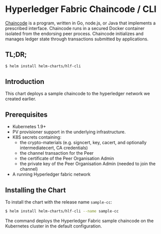 # Hyperledger Fabric Chaincode / CLI

[Chaincode](http://hyperledger-fabric.readthedocs.io/) is a program, written in Go, node.js, or Java that implements a prescribed interface. Chaincode runs in a secured Docker container isolated from the endorsing peer process. Chaincode initializes and manages ledger state through transactions submitted by applications.

## TL;DR;

```bash
$ helm install helm-charts/hlf-cli
```

## Introduction

This chart deploys a sample chaincode to the hyperledger network we created earlier.  

## Prerequisites

- Kubernetes 1.9+
- PV provisioner support in the underlying infrastructure.
- K8S secrets containing:
    - the crypto-materials (e.g. signcert, key, cacert, and optionally intermediatecert, CA credentials)
    - the channel transaction for the Peer
    - the certificate of the Peer Organisation Admin
    - the private key of the Peer Organisation Admin (needed to join the channel)
- A running Hyperledger fabric network

## Installing the Chart

To install the chart with the release name `sample-cc`:

```bash
$ helm install helm-charts/hlf-cli --name sample-cc
```

The command deploys the Hyperledger Fabric sample chaincode on the Kubernetes cluster in the default configuration. 
